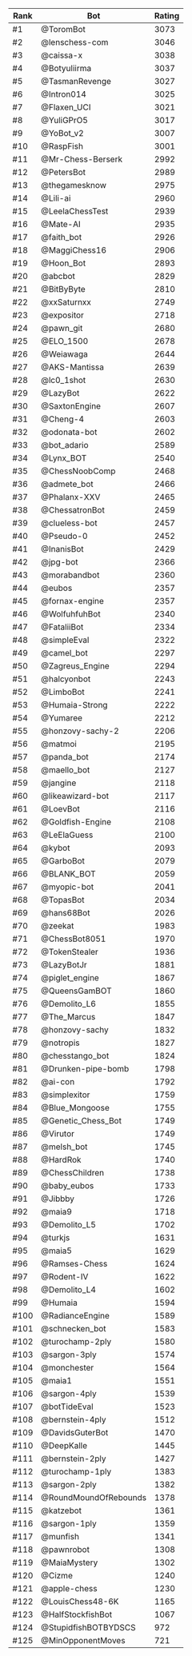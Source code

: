Rank|Bot|Rating
---|---|---
#1|@ToromBot|3073
#2|@lenschess-com|3046
#3|@caissa-x|3038
#4|@Botyuliirma|3037
#5|@TasmanRevenge|3027
#6|@Intron014|3025
#7|@Flaxen_UCI|3021
#8|@YuliGPrO5|3017
#9|@YoBot_v2|3007
#10|@RaspFish|3001
#11|@Mr-Chess-Berserk|2992
#12|@PetersBot|2989
#13|@thegamesknow|2975
#14|@Lili-ai|2960
#15|@LeelaChessTest|2939
#16|@Mate-AI|2935
#17|@faith_bot|2926
#18|@MaggiChess16|2906
#19|@Hoon_Bot|2893
#20|@abcbot|2829
#21|@BitByByte|2810
#22|@xxSaturnxx|2749
#23|@expositor|2718
#24|@pawn_git|2680
#25|@ELO_1500|2678
#26|@Weiawaga|2644
#27|@AKS-Mantissa|2639
#28|@lc0_1shot|2630
#29|@LazyBot|2622
#30|@SaxtonEngine|2607
#31|@Cheng-4|2603
#32|@odonata-bot|2602
#33|@bot_adario|2589
#34|@Lynx_BOT|2540
#35|@ChessNoobComp|2468
#36|@admete_bot|2466
#37|@Phalanx-XXV|2465
#38|@ChessatronBot|2459
#39|@clueless-bot|2457
#40|@Pseudo-0|2452
#41|@InanisBot|2429
#42|@jpg-bot|2366
#43|@morabandbot|2360
#44|@eubos|2357
#45|@fornax-engine|2357
#46|@WolfuhfuhBot|2340
#47|@FataliiBot|2334
#48|@simpleEval|2322
#49|@camel_bot|2297
#50|@Zagreus_Engine|2294
#51|@halcyonbot|2243
#52|@LimboBot|2241
#53|@Humaia-Strong|2222
#54|@Yumaree|2212
#55|@honzovy-sachy-2|2206
#56|@matmoi|2195
#57|@panda_bot|2174
#58|@maello_bot|2127
#59|@jangine|2118
#60|@likeawizard-bot|2117
#61|@LoevBot|2116
#62|@Goldfish-Engine|2108
#63|@LeElaGuess|2100
#64|@kybot|2093
#65|@GarboBot|2079
#66|@BLANK_BOT|2059
#67|@myopic-bot|2041
#68|@TopasBot|2034
#69|@hans68Bot|2026
#70|@zeekat|1983
#71|@ChessBot8051|1970
#72|@TokenStealer|1936
#73|@LazyBotJr|1881
#74|@piglet_engine|1867
#75|@QueensGamBOT|1860
#76|@Demolito_L6|1855
#77|@The_Marcus|1847
#78|@honzovy-sachy|1832
#79|@notropis|1827
#80|@chesstango_bot|1824
#81|@Drunken-pipe-bomb|1798
#82|@ai-con|1792
#83|@simplexitor|1759
#84|@Blue_Mongoose|1755
#85|@Genetic_Chess_Bot|1749
#86|@Virutor|1749
#87|@melsh_bot|1745
#88|@HardRok|1740
#89|@ChessChildren|1738
#90|@baby_eubos|1733
#91|@Jibbby|1726
#92|@maia9|1718
#93|@Demolito_L5|1702
#94|@turkjs|1631
#95|@maia5|1629
#96|@Ramses-Chess|1624
#97|@Rodent-IV|1622
#98|@Demolito_L4|1602
#99|@Humaia|1594
#100|@RadianceEngine|1589
#101|@schnecken_bot|1583
#102|@turochamp-2ply|1580
#103|@sargon-3ply|1574
#104|@monchester|1564
#105|@maia1|1551
#106|@sargon-4ply|1539
#107|@botTideEval|1523
#108|@bernstein-4ply|1512
#109|@DavidsGuterBot|1470
#110|@DeepKalle|1445
#111|@bernstein-2ply|1427
#112|@turochamp-1ply|1383
#113|@sargon-2ply|1382
#114|@RoundMoundOfRebounds|1378
#115|@katzebot|1361
#116|@sargon-1ply|1359
#117|@munfish|1341
#118|@pawnrobot|1308
#119|@MaiaMystery|1302
#120|@Cizme|1240
#121|@apple-chess|1230
#122|@LouisChess48-6K|1165
#123|@HalfStockfishBot|1067
#124|@StupidfishBOTBYDSCS|972
#125|@MinOpponentMoves|721
